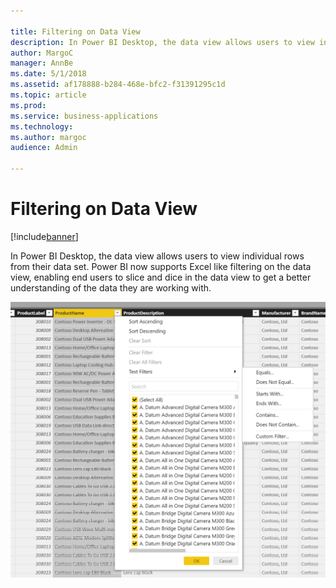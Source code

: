 ```yaml
---

title: Filtering on Data View
description: In Power BI Desktop, the data view allows users to view individual rows from their data set.
author: MargoC
manager: AnnBe
ms.date: 5/1/2018
ms.assetid: af178888-b284-468e-bfc2-f31391295c1d
ms.topic: article
ms.prod: 
ms.service: business-applications
ms.technology: 
ms.author: margoc
audience: Admin

---
```

#  Filtering on Data View




[!include[banner](../../../includes/banner.md)]

In Power BI Desktop, the data view allows users to view individual rows from
their data set. Power BI now supports Excel like filtering on the data view,
enabling end users to slice and dice in the data view to get a better
understanding of the data they are working with.

![cid:image002.png@01D3CBF1.3E916830](media/filtering-on-data-view-1.png "cid:image002.png@01D3CBF1.3E916830")
<!-- Picture 2 -->



